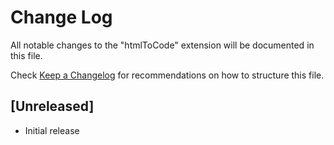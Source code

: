 # Change Log

All notable changes to the "htmlToCode" extension will be documented in this file.

Check [Keep a Changelog](http://keepachangelog.com/) for recommendations on how to structure this file.

## [Unreleased]

- Initial release